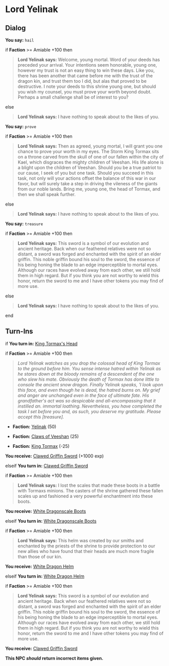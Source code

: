 # Lord Yelinak
## Dialog

**You say:** `hail`



if **Faction** >= Amiable +100 then



>**Lord Yelinak says:** Welcome, young mortal. Word of your deeds has preceded your arrival. Your intentions seem honorable, young one, however my trust is not an easy thing to win these days. Like you, there has been another that came before me with the trust of the dragon kin, and trust them too I did, but alas that proved to be destructive. I note your deeds to this shrine young one, but should you wish my counsel, you must prove your worth beyond doubt. Perhaps a small challenge shall be of interest to you?


else



>**Lord Yelinak says:** I have nothing to speak about to the likes of you.


**You say:** `prove`



if **Faction** >= Amiable +100 then



>**Lord Yelinak says:** Then as agreed, young mortal, I will grant you one chance to prove your worth in my eyes. The Storm King Tormax sits on a throne carved from the skull of one of our fallen within the city of Kael, which disgraces the mighty children of Veeshan. His life alone is a blight upon the children of Veeshan. Should you be a true patriot to our cause, I seek of you but one task. Should you succeed in this task, not only will your actions offset the balance of this war in our favor, but will surely take a step in driving the vileness of the giants from our noble lands. Bring me, young one, the head of Tormax, and then we shall speak further.


else



>**Lord Yelinak says:** I have nothing to speak about to the likes of you.


**You say:** `treasure`



if **Faction** >= Amiable +100 then



>**Lord Yelinak says:** This sword is a symbol of our evolution and ancient heritage. Back when our feathered relatives were not so distant, a sword was forged and enchanted with the spirit of an elder griffin. This noble griffin bound his soul to the sword, the essence of his being honing the blade to an edge imperceptible to mortal eyes. Although our races have evolved away from each other, we still hold them in high regard. But if you think you are not worthy to wield this honor, return the sword to me and I have other tokens you may find of more use.


else



>**Lord Yelinak says:** I have nothing to speak about to the likes of you.

end

## Turn-Ins





if **You turn in:** [King Tormax's Head](/item/30516)


if **Faction** >= Amiable +100 then



>*Lord Yelinak watches as you drop the colossal head of King Tormax to the ground before him. You sense intense hatred within Yelinak as he stares down at the bloody remains of a descendent of the one who slew his mate. Obviously the death of Tormax has done little to console the ancient snow dragon. Finally Yelinak speaks, 'I look upon this face, and even though he is dead, the hatred burns on. My grief and anger are unchanged even in the face of ultimate fate. His grandfather's act was so despicable and all-encompassing that it instilled an. immortal loathing. Nevertheless, you have completed the task I set before you and, as such, you deserve my gratitude. Please accept this [treasure].*



* __Faction:__ [Yelinak](/faction/436) (50)



* __Faction:__ [Claws of Veeshan](/faction/430) (25)



* __Faction:__ [King Tormax](/faction/429) (-25)



 **You receive:**  [Clawed Griffin Sword](/item/29647) (+1000 exp)


elseif **You turn in:** [Clawed Griffin Sword](/item/29647)


if **Faction** >= Amiable +100 then



>**Lord Yelinak says:** I lost the scales that made these boots in a battle with Tormaxs minions. The casters of the shrine gathered these fallen scales up and fashioned a very powerful enchantment into these boots.



 **You receive:**  [White Dragonscale Boots](/item/29645) 


elseif **You turn in:** [White Dragonscale Boots](/item/29645)


if **Faction** >= Amiable +100 then



>**Lord Yelinak says:** This helm was created by our smiths and enchanted by the priests of the shrine to provide protection to our new allies who have found that their heads are much more fragile than those of our kin.



 **You receive:**  [White Dragon Helm](/item/29648) 


elseif **You turn in:** [White Dragon Helm](/item/29648)


if **Faction** >= Amiable +100 then



>**Lord Yelinak says:** This sword is a symbol of our evolution and ancient heritage. Back when our feathered relatives were not so distant, a sword was forged and enchanted with the spirit of an elder griffin. This noble griffin bound his soul to the sword, the essence of his being honing the blade to an edge imperceptible to mortal eyes. Although our races have evolved away from each other, we still hold them in high regard. But if you think you are not worthy to wield this honor, return the sword to me and I have other tokens you may find of more use.



 **You receive:**  [Clawed Griffin Sword](/item/29647) 


**This NPC *should* return incorrect items given.**
